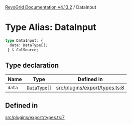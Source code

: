 [RevoGrid Documentation v4.13.2](README.md) / DataInput

# Type Alias: DataInput

```ts
type DataInput: {
  data: DataType[];
 } & ColSource;
```

## Type declaration

| Name | Type | Defined in |
| ------ | ------ | ------ |
| `data` | [`DataType`](TypeAlias.DataType.md)[] | [src/plugins/export/types.ts:8](https://github.com/revolist/revogrid/blob/4615a8613a8ac5464daeb17d7062361e3e3aa5d1/src/plugins/export/types.ts#L8) |

## Defined in

[src/plugins/export/types.ts:7](https://github.com/revolist/revogrid/blob/4615a8613a8ac5464daeb17d7062361e3e3aa5d1/src/plugins/export/types.ts#L7)
